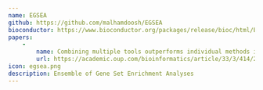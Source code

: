 ```yaml
---
name: EGSEA
github: https://github.com/malhamdoosh/EGSEA
bioconductor: https://www.bioconductor.org/packages/release/bioc/html/EGSEA.html
papers:
    - 
        name: Combining multiple tools outperforms individual methods in gene set enrichment analysesmethods
        url: https://academic.oup.com/bioinformatics/article/33/3/414/2875813?login=false
icon: egsea.png
description: Ensemble of Gene Set Enrichment Analyses
---
```

